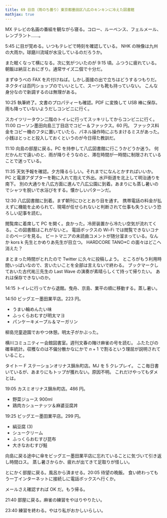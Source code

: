 ```yaml
---
title: 69 日目（雨のち曇り）東京都墨田区八広のキンキンに冷えた図書館
mathjax: true
---
```


MX テレビの名画の番組を観ながら寝る。コロー、ルーベンス、フェルメール、レンブラント……。

5:45 に目が覚める。いつもテレビで時刻を確認している。
NHK の映像は九州の大雨か。球磨川流域が水没しているのだろうか。

また眠くなって横になる。次に気がついたのが 9:15 頃。ふつうに疲れている。
朝飯は納豆とおにぎり。通常サイズ二個で十分だ。

まずゆうべの FAX を片付けねば。しかし面接の出で立ちはどうするつもりだ。
ネクタイは百円ショップのでいいとして、スーツも靴も持っていない。
こんな身分なので新調するのは無理がある。

10:25 執筆終了。文書のプロパティーも確認。PDF に変換して USB 棒に保存。
雨も降っていないようだしコンビニに行く。

スカイツリータウン二階のトイレに行ってスッキリしてからコンビニに行く。
11:00 ローソン墨田向島三丁目店でコピー＆ファックス。60 円。
ファックス料金をコピー機のフタに置いていたら、パネル操作時にぶちまけるミスがあった。
小銭はとっとと投入しておくというのが今日得た教訓だ。

11:10 向島の部屋に戻る。PC を持参して八広図書館に行こうかどうか迷う。
何だかんだで遠いのと、雨が降りそうなのと、滞在時間が一時間に制限されていることで迷っている。

11:35 天気予報を確認。夕方降るらしい。それまでになんとかすればいいか。
PC と電源アダプターを鞄に入れて抱えて外出。水戸街道を北上して明治通りを南下。
別の大通りを八広方面に進んで八広公園に到着。あまりにも蒸し暑いのでシャツを脱いで水浴びをする。懐かしいパターンだ。

12:30 八広図書館に到着。まず朝刊にひととおり目を通す。
携帯電話の料金が払えずに機能を止められて、現場が任せられないと判断されて仕事も失うという恐ろしい記事を読む。

閲覧席に着席して PC を開く。良かった。冷房装置から冷たい空気が流れてくる。この図書館はこれがないと。
電話ボックスの Wi-Fi では閲覧できないコナミのページを見る。
ビートマニアの未読曲コメントが随分溜まっている。なんか kors k 先生とかめりあ先生が目立つ。
HARDCORE TANO*C の面々はどこへ消えた？

まとまった時間がとれたので Twitter に久々に投稿しよう。
ところがもう利用時間いっぱいなので、言いたいことを全部は言えないで終わる。
ブックマークしておいた古代祐三先生の Last Wave の演奏が素晴らしくて持って帰りたい。
あれは保存できないのか。

14:15 トイレに行ってから退館。曳舟、京島、業平の順に移動する。蒸し暑い。

14:50 ビッグエー墨田業平店。223 円。

* うまい輪めんたい味
* ふっくらおむすび明太マヨ
* パンケーキメープル＆マーガリン

柳島児童遊園でおやつ休憩。明太子がかぶった。

横川コミュニティー会館図書室。週刊文春の賭け麻雀の号を読む。
ふたたびの確率統計。収穫なのは不偏分散かなにかで $n + 1$ で割るという理屈が説明されていること。

タイトー F ステーションオリナス錦糸町店。MJ を 5 クレプレイ。
ここ毎日書いているが、あまりにもトップが獲れない。原因不明。
これだけやってもダメとは。

19:05 カスミオリナス錦糸町店。486 円。

* 野菜ジュース 900ml
* 鶏肉カシューナッツ＆麻婆豆腐丼

19:25 ビッグエー墨田業平店。299 円。

* 絹豆腐 (3)
* シュークリーム
* ふっくらおむすび昆布
* 大きなおむすび鮭

向島に戻る途中に傘をビッグエー墨田業平店に忘れていることに気づいて引き返し時間ロス。
蒸し暑さからか、疲れが出てきて足取りが怪しい。

とにかく部屋に戻る。風呂から済ませる。20:05 待望の晩飯。
食い終わってもう一丁インターネットに接続しに電話ボックスへ行くか。

メールさえ確認すれば OK だ。もう帰る。

21:40 部屋に戻る。麻雀の練習をやはりやりたい。

23:40 練習を終わる。やはり私がおかしいらしい。
